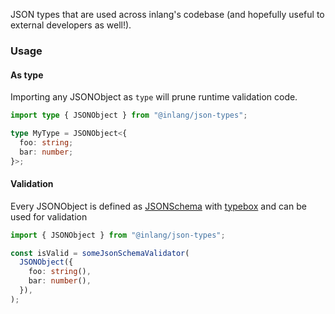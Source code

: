 JSON types that are used across inlang's codebase (and hopefully useful to external developers as well!).

### Usage

#### As type

Importing any JSONObject as `type` will prune runtime validation code.

```ts
import type { JSONObject } from "@inlang/json-types";

type MyType = JSONObject<{
  foo: string;
  bar: number;
}>;
```

#### Validation

Every JSONObject is defined as [JSONSchema](https://json-schema.org/) with [typebox](https://github.com/sinclairzx81/typebox) and can be used for validation

```ts
import { JSONObject } from "@inlang/json-types";

const isValid = someJsonSchemaValidator(
  JSONObject({
    foo: string(),
    bar: number(),
  }),
);
```
